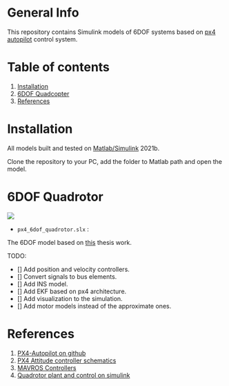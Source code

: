 # General Info

This repository contains Simulink models of 6DOF systems based on [px4 autopilot](https://github.com/PX4/PX4-Autopilot) control system.

# Table of contents

1. [Installation](#installation)
2. [6DOF Quadcopter](#6dof-quadcopter)
3. [References](#references)

# Installation

All models built and tested on [Matlab/Simulink](https://www.mathworks.com/products/new_products/latest_features.html) 2021b. 

Clone the repository to your PC, add the folder to Matlab path and open the model.


# 6DOF Quadrotor

![](https://user-images.githubusercontent.com/58637596/145676975-8887eae0-8891-474d-96b8-d06f6dcfb201.png)

* `px4_6dof_quadrotor.slx` :

The 6DOF model based on [this](http://www.ritravvenlab.com/uploads/1/1/8/4/118484574/ferry.pdf) thesis work. 

TODO:
- [] Add position and velocity controllers.
- [] Convert signals to bus elements.
- [] Add INS model.
- [] Add EKF based on px4 architecture.
- [] Add visualization to the simulation.
- [] Add motor models instead of the approximate ones.

# References

1. [PX4-Autopilot on github](https://github.com/PX4/PX4-Autopilot)  
2. [PX4 Attitude controller schematics](https://www.researchgate.net/figure/Position-and-attitude-controller-structure-of-a-Px4-based-UAV-33_fig3_341902425)
3. [MAVROS Controllers](https://github.com/Jaeyoung-Lim/mavros_controllers)
4. [Quadrotor plant and control on simulink](http://www.ritravvenlab.com/uploads/1/1/8/4/118484574/ferry.pdf)



